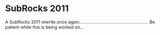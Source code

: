 # SubRocks 2011

A SubRocks 2011 rewrite once again....................................................... Be patient while this is being worked on...